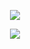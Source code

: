 <p align="center">
    <a href="https://git.io/streak-stats"><img src="https://streak-stats.demolab.com?user=lovretomic&theme=transparent&hide_border=true&date_format=M%20j%5B%2C%20Y%5D"/></a>
</p>

<p align="center">
    <a href="https://git.io/streak-stats"><img src="https://github-readme-stats.vercel.app/api/top-langs/?username=anuraghazra&layout=compact&langs_count=4"/></a>
</p>
